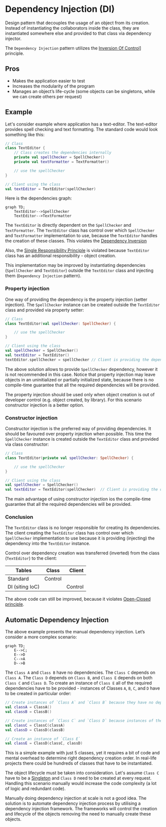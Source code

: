 # Dependency Injection (DI)

Design pattern that decouples the usage of an object from its creation. Instead of instantiating the collaborators
inside the class, they are instantiated somewhere else and provided to that class via dependency injector.

The `Dependency Injection` pattern utilizes the [Inversion Of Control](../../principle/inversionofcontrol/README.md)]
principle.

## Pros

- Makes the application easier to test
- Increases the modularity of the program
- Manages an object’s life-cycle (some objects can be singletons, while we can create others per
  request)

## Example

Let's consider example where application has a text-editor. The text-editor provides spell checking and text
formatting. The standard code would look something like this:

```kotlin
// Class
class TextEditor {
    // Class creates the dependencies internally
    private val spellChecker = SpellChecker()
    private val textFormatter = TextFormatter()

    // use the spellChecker
}

// Client using the class
val textEditor = TextEditor(spellChecker)
```

Here is the dependencies graph:

```mermaid
graph TD;
    TextEditor-->SpellChecker
    TextEditor-->TextFormatter
```

The `TextEditor` is directly dependent on the `SpellChecker` and `TextFormatter`. The `TextEditor` class has control
over which `SpellChecker` and `TextFormatter` implementation to use, because the `TextEditor` handles the creation of
these classes. This violates the [Dependency Inversion](../../principle/solid/dependencyinversion/README.md)

Also, the [Single Responsibility Principle](../../principle/solid/singleresponsibility/README.md) is violated
because `TextEditor` class has an additional responsibility - object creation.

This implementation may be improved by instantiating dependencies (`SpellChecker` and `TextEditor`) outside the
`TextEditor` class and injecting them (`Dependency Injection` pattern).

### Property injection

One way of providing the dependency is the property injection (setter injection). The `SpellChecker` instance can be
created outside the `TextEditor` class and provided via property setter:

```kotlin
// Class
class TextEditor(val spellChecker: SpellChecker) {

    // use the spellChecker
}

// Client using the class
val spellChecker = SpellChecker()
val textEditor = TextEditor()
textEditor.spellChecker = spellChecker // Client is providing the dependency
```

The above solution allows to provide `SpellChecker` dependency, however it is not recommended in this case.
Notice that property injection may leave objects in an uninitialized or partially initialized state, because there is
no compile-time guarantee that all the required dependencies will be provided.

The property injection should be used only when object creation is out of developer control (e.g. object created, by
library). For this scenario constructor injection is a better option.

### Constructor injection

Constructor injection is the preferred way of providing dependencies. It should be favoured over property injection
when possible. This time the `SpellChecker` instance is created outside the `TextEditor` class and provided via class
constructor:

```kotlin
// Class
class TextEditor(private val spellChecker: SpellChecker) {

    // use the spellChecker
}

// Client using the class
val spellChecker = SpellChecker()
val textEditor = TextEditor(spellChecker)  // Client is providing the dependency
```

The main advantage of using constructor injection ios the compile-time guarantee that all the required dependencies
will be provided.

### Conclusion

The `TextEditor` class is no longer responsible for creating its dependencies. The client creating the
`TextEditor` class has control over which `SpellChecker` implementation to use because it is
providing (injecting) the dependency into the `TextEditor` instance.

Control over dependency creation was transferred (inverted) from the class (`TextEditor`) to the client:

| Tables          |  Class  |  Client |
|-----------------|:-------:|--------:|
| Standard        | Control |         |
| DI (siting IoC) |         | Control |

The above code can still be improved, because it
violates [Open-Closed principle](../../principle/solid/openclosed/README.md).

## Automatic Dependency Injection

The above example presents the manual dependency injection. Let’s consider a more complex scenario:

```mermaid
graph TD;
    E-->C;
    E-->D
    C-->A
    D-->B
```

The `Class A` and `Class B` have no dependencies. The `Class C` depends on `Class A`. The `Class D` depends on
`Class B`, and `Class E` depends on both `Class C` and `Class D`. To create an instance of `Class E` all of the required
dependencies have to be provided - instances of Classes `A`, `B`, `C`, and `D` have to be created
in particular order:

```kotlin
// Create instances of `Class A` and `Class B` because they have no dependencies
val classA = ClassA()
val classB = ClassB()

// Create instances of `Class C` and `Class D` because instances of their dependencies (`Class A` and `Class B`) exists
val classC = ClassC(classA)
val classD = ClassD(classB)

// Create an instance of `Class E`
val classE = ClassD(classC, classD)
```

This is a simple example with just 5 classes, yet it requires a bit of code and mental overhead to determine right
dependency creation order. In real-life projects there could be hundreds of classes that have to be instantiated.

The object lifecycle must be taken into consideration. Let's assume `Class C` have to be
a [Singleton](../../pattern/singleton/README.md) and `Class D` need to be created
at every request. Handling this scenario manually would increase the code complexity (a lot of logic and
redundant code).

Manually doing dependency injection at scale is not a good idea. The solution is to automate dependency injection
process by utilising a dependency injection framework. The frameworks will control the creation and lifecycle of the
objects removing the need to manually create these objects.
